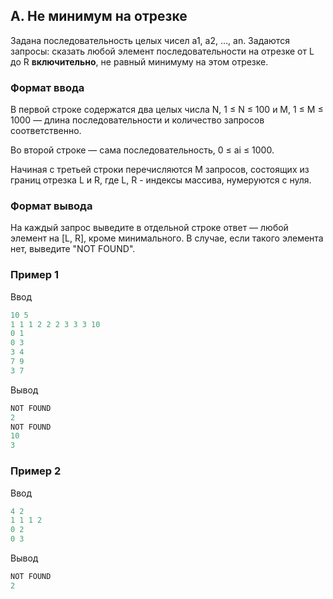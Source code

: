 ## A. Не минимум на отрезке


Задана последовательность целых чисел a1, a2, …, an. Задаются запросы: сказать любой элемент последовательности на отрезке от L до R **включительно**, не равный минимуму на этом отрезке.

### Формат ввода
В первой строке содержатся два целых числа N, 1 ≤ N ≤ 100 и M, 1 ≤ M ≤ 1000 — длина последовательности и количество запросов соответственно.

Во второй строке — сама последовательность, 0 ≤ ai ≤ 1000.

Начиная с третьей строки перечисляются M запросов, состоящих из границ отрезка L и R, где L, R - индексы массива, нумеруются с нуля.

### Формат вывода
На каждый запрос выведите в отдельной строке ответ — любой элемент на [L, R], кроме минимального. В случае, если такого элемента нет, выведите "NOT FOUND".

### Пример 1  
Ввод  
```cpp
10 5
1 1 1 2 2 2 3 3 3 10
0 1
0 3
3 4
7 9
3 7
```
Вывод  
```cpp
NOT FOUND
2
NOT FOUND
10
3
```
### Пример 2  
Ввод  
```cpp
4 2
1 1 1 2
0 2
0 3
```
Вывод  
```cpp
NOT FOUND
2
```
